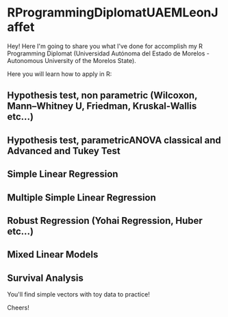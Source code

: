 # RProgrammingDiplomatUAEMLeonJaffet
Hey! Here I'm going to share you what I've done for accomplish my R Programming Diplomat (Universidad Autónoma del Estado de Morelos - Autonomous University of the Morelos State).

Here you will learn how to apply in R:

## Hypothesis test, non parametric (Wilcoxon, Mann–Whitney U, Friedman, Kruskal-Wallis etc...)
## Hypothesis test, parametricANOVA classical and Advanced and Tukey Test
## Simple Linear Regression
## Multiple Simple Linear Regression
## Robust Regression (Yohai Regression, Huber etc...)
## Mixed Linear Models
## Survival Analysis

You'll find simple vectors with toy data to practice! 

Cheers!
